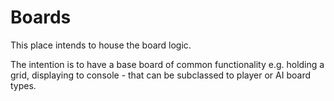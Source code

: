 # Boards

This place intends to house the board logic.

The intention is to have a base board of common functionality e.g. holding a grid, displaying to console - that can be subclassed to player or AI board types.